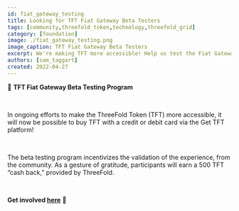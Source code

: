 ```yaml
---
id: fiat_gateway_testing
title: Looking for TFT Fiat Gateway Beta Testers
tags: [community,threefold_token,technology,threefold_grid]
category: [foundation]
image: ./fiat_gateway_testing.png
image_caption: TFT Fiat Gateway Beta Testers
excerpt: We're making TFT more accessible! Help us test the Fiat Gateway and earn 500 TFT.
authors: [sam_taggart]
created: 2022-04-27
---
```


📣 **TFT Fiat Gateway Beta Testing Program**

<br/>

In ongoing efforts to make the ThreeFold Token (TFT) more accessible, it will now be possible to buy TFT with a credit or debit card via the Get TFT platform!

<br/>

The beta testing program incentivizes the validation of the experience, from the community. As a gesture of gratitude, participants will earn a 500 TFT “cash back,” provided by ThreeFold.

<br/>

**Get involved [here](https://forum.threefold.io/t/tft-fiat-gateway-beta-testing-program/2746)** 🙏